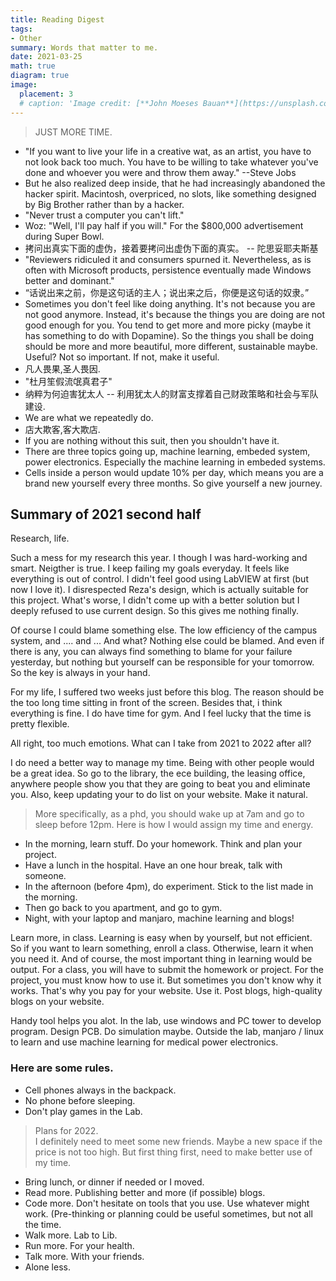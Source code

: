 ```yaml
---
title: Reading Digest
tags:
- Other
summary: Words that matter to me. 
date: 2021-03-25
math: true
diagram: true
image:
  placement: 3
  # caption: 'Image credit: [**John Moeses Bauan**](https://unsplash.com/photos/OGZtQF8iC0g)'
---
```

> JUST MORE TIME. 

- "If you want to live your life in a creative wat, as an artist, you have to not look back too much. You have to be willing to take whatever you've done and whoever you were and throw them away." --Steve Jobs
- But he also realized deep inside, that he had increasingly abandoned the hacker spirit. Macintosh, overpriced, no slots, like something designed by Big Brother rather than by a hacker. 
- "Never trust a computer you can't lift."
- Woz: "Well, I'll pay half if you will." For the $800,000 advertisement during Super Bowl.
- 拷问出真实下面的虚伪，接着要拷问出虚伪下面的真实。 -- 陀思妥耶夫斯基
- "Reviewers ridiculed it and consumers spurned it. Nevertheless, as is often with Microsoft products, persistence eventually made Windows better and dominant."
- “话说出来之前，你是这句话的主人；说出来之后，你便是这句话的奴隶。”
- Sometimes you don't feel like doing anything. It's not because you are not good anymore. Instead, it's because the things you are doing are not good enough for you. You tend to get more and more picky (maybe it has something to do with Dopamine). So the things you shall be doing should be more and more beautiful, more different, sustainable maybe. Useful? Not so important. If not, make it useful.
- 凡人畏果,圣人畏因.
- "杜月笙假流氓真君子"
- 纳粹为何迫害犹太人 -- 利用犹太人的财富支撑着自己财政策略和社会与军队建设.
- We are what we repeatedly do. 
- 店大欺客,客大欺店.
- If you are nothing without this suit, then you shouldn't have it. 
- There are three topics going up, machine learning, embeded system, power electronics. Especially the machine learning in embeded systems.
- Cells inside a person would update 10% per day, which means you are a brand new yourself every three months. So give yourself a new journey.

## Summary of 2021 second half
Research, life. 

Such a mess for my research this year. I though I was hard-working and smart. Neigther is true. I keep failing my goals everyday. It feels like everything is out of control. I didn't feel good using LabVIEW at first (but now I love it). I disrespected Reza's design, which is actually suitable for this project. What's worse, I didn't come up with a better solution but I deeply refused to use current design. So this gives me nothing finally. 

Of course I could blame something else. The low efficiency of the campus system, and .... and ... And what? Nothing else could be blamed. And even if there is any, you can always find something to blame for your failure yesterday, but nothing but yourself can be responsible for your tomorrow. So the key is always in your hand. 

For my life, I suffered two weeks just before this blog. The reason should be the too long time sitting in front of the screen. Besides that, i think everything is fine. I do have time for gym. And I feel lucky that the time is pretty flexible. 

All right, too much emotions. What can I take from 2021 to 2022 after all?

I do need a better way to manage my time. Being with other people would be a great idea. So go to the library, the ece building, the leasing office, anywhere people show you that they are going to beat you and eliminate you. Also, keep updating your to do list on your website. Make it natural. 
> More specifically, as a phd, you should wake up at 7am and go to sleep before 12pm. Here is how I would assign my time and energy. 
- In the morning, learn stuff. Do your homework. Think and plan your project. 
- Have a lunch in the hospital. Have an one hour break, talk with someone. 
- In the afternoon (before 4pm), do experiment. Stick to the list made in the morning. 
- Then go back to you apartment, and go to gym. 
- Night, with your laptop and manjaro, machine learning and blogs!

Learn more, in class. Learning is easy when by yourself, but not efficient. So if you want to learn something, enroll a class. Otherwise, learn it when you need it. And of course, the most important thing in learning would be output. For a class, you will have to submit the homework or project. For the project, you must know how to use it. But sometimes you don't know why it works. That's why you pay for your website. Use it. Post blogs, high-quality blogs on your website. 

Handy tool helps you alot. In the lab, use windows and PC tower to develop program. Design PCB. Do simulation maybe. Outside the lab, manjaro / linux to learn and use machine learning for medical power electronics. 

### Here are some rules.
- Cell phones always in the backpack. 
- No phone before sleeping. 
- Don't play games in the Lab. 

> Plans for 2022. <br>
> I definitely need to meet some new friends. 
> Maybe a new space if the price is not too high. But first thing first, need to make better use of my time. 
- Bring lunch, or dinner if needed or I moved.
- Read more. Publishing better and more (if possible) blogs. 
- Code more. Don't hesitate on tools that you use. Use whatever might work. (Pre-thinking or planning could be useful sometimes, but not all the time. 
- Walk more. Lab to Lib. 
- Run more. For your health. 
- Talk more. With your friends. 
- Alone less. 

